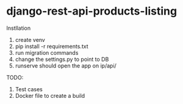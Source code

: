 # django-rest-api-products-listing

Instllation

1. create venv
2. pip install -r requirements.txt
3. run migration commands
4. change the settings.py to point to DB
5. runserve should open the app on ip/api/


TODO:
1. Test cases
2. Docker file to create a build
